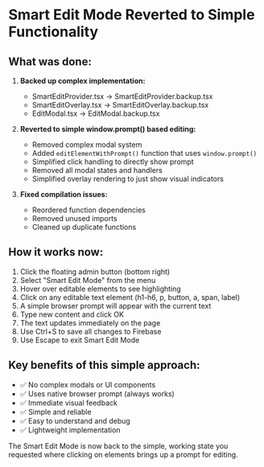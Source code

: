 # Smart Edit Mode Reverted to Simple Functionality

## What was done:

1. **Backed up complex implementation:**
   - SmartEditProvider.tsx -> SmartEditProvider.backup.tsx
   - SmartEditOverlay.tsx -> SmartEditOverlay.backup.tsx  
   - EditModal.tsx -> EditModal.backup.tsx

2. **Reverted to simple window.prompt() based editing:**
   - Removed complex modal system
   - Added `editElementWithPrompt()` function that uses `window.prompt()`
   - Simplified click handling to directly show prompt
   - Removed all modal states and handlers
   - Simplified overlay rendering to just show visual indicators

3. **Fixed compilation issues:**
   - Reordered function dependencies 
   - Removed unused imports
   - Cleaned up duplicate functions

## How it works now:

1. Click the floating admin button (bottom right)
2. Select "Smart Edit Mode" from the menu
3. Hover over editable elements to see highlighting
4. Click on any editable text element (h1-h6, p, button, a, span, label)
5. A simple browser prompt will appear with the current text
6. Type new content and click OK
7. The text updates immediately on the page
8. Use Ctrl+S to save all changes to Firebase
9. Use Escape to exit Smart Edit Mode

## Key benefits of this simple approach:

- ✅ No complex modals or UI components
- ✅ Uses native browser prompt (always works)
- ✅ Immediate visual feedback
- ✅ Simple and reliable
- ✅ Easy to understand and debug
- ✅ Lightweight implementation

The Smart Edit Mode is now back to the simple, working state you requested where clicking on elements brings up a prompt for editing.